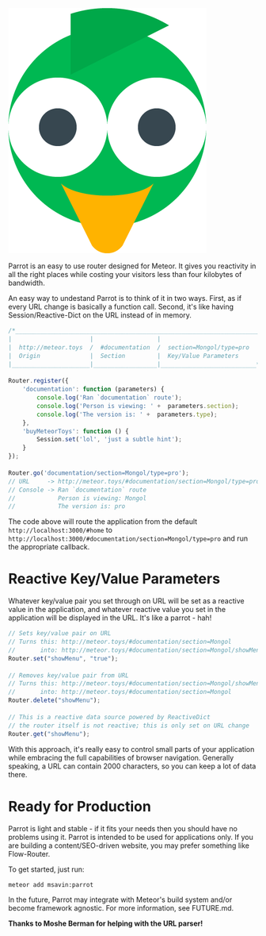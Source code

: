 <img src='https://raw.githubusercontent.com/msavin/Parrot/master/PARROT.png'>

Parrot is an easy to use router designed for Meteor. It gives you reactivity in all the right places while costing your visitors less than four kilobytes of bandwidth. 

An easy way to undestand Parrot is to think of it in two ways. First, as if every URL change is basically a function call. Second, it's like having Session/Reactive-Dict on the URL instead of in memory. 

```javascript
/*_____________________________________________________________________
|                      |                  |                            |
|  http://meteor.toys  /  #documentation  /  section=Mongol/type=pro  |
|  Origin              |  Section         |  Key/Value Parameters      |
|______________________|__________________|___________________________*/

Router.register({
    'documentation': function (parameters) {
        console.log('Ran `documentation` route');
        console.log('Person is viewing: ' +  parameters.section); 
        console.log('The version is: ' +  parameters.type);
    },
    'buyMeteorToys': function () {
        Session.set('lol', 'just a subtle hint');
    }
});

Router.go('documentation/section=Mongol/type=pro');
// URL     -> http://meteor.toys/#documentation/section=Mongol/type=pro
// Console -> Ran `documentation` route
//            Person is viewing: Mongol
//            The version is: pro
```

The code above will route the application from the default `http://localhost:3000/#home` to `http://localhost:3000/#documentation/section=Mongol/type=pro` and run the appropriate callback. 

# Reactive Key/Value Parameters

Whatever key/value pair you set through on URL will be set as a reactive value in the application, and whatever reactive value you set in the application will be displayed in the URL. It's like a parrot - hah!

```javascript
// Sets key/value pair on URL
// Turns this: http://meteor.toys/#documentation/section=Mongol
//       into: http://meteor.toys/#documentation/section=Mongol/showMenu=true
Router.set("showMenu", "true");

// Removes key/value pair from URL
// Turns this: http://meteor.toys/#documentation/section=Mongol/showMenu=true
//       into: http://meteor.toys/#documentation/section=Mongol
Router.delete("showMenu");

// This is a reactive data source powered by ReactiveDict
// the router itself is not reactive; this is only set on URL change
Router.get("showMenu");
```

With this approach, it's really easy to control small parts of your application while embracing the full capabilities of browser navigation. Generally speaking, a URL can contain 2000 characters, so you can keep a lot of data there.

# Ready for Production

Parrot is light and stable - if it fits your needs then you should have no problems using it. Parrot is intended to be used for applications only. If you are building a content/SEO-driven website, you may prefer something like Flow-Router.

To get started, just run:

    meteor add msavin:parrot

In the future, Parrot may integrate with Meteor's build system and/or become framework agnostic. For more information, see FUTURE.md.

**Thanks to Moshe Berman for helping with the URL parser!**
